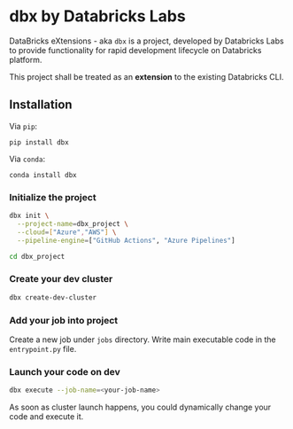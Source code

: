 # dbx by Databricks Labs

DataBricks eXtensions - aka `dbx` is a project, developed by Databricks Labs to  provide functionality for rapid development lifecycle on Databricks platform.  

This project shall be treated as an **extension** to the existing Databricks CLI.

## Installation

Via `pip`:
```
pip install dbx
```

Via `conda`:
```
conda install dbx
```

### Initialize the project
```bash
dbx init \
  --project-name=dbx_project \
  --cloud=["Azure","AWS"] \
  --pipeline-engine=["GitHub Actions", "Azure Pipelines"]

cd dbx_project
```

### Create your dev cluster

```bash
dbx create-dev-cluster
```

### Add your job into project

Create a new job under `jobs` directory. Write main executable code in the `entrypoint.py` file.

### Launch your code on dev

```bash
dbx execute --job-name=<your-job-name>
```
As soon as cluster launch happens, you could dynamically change your code and execute it.
